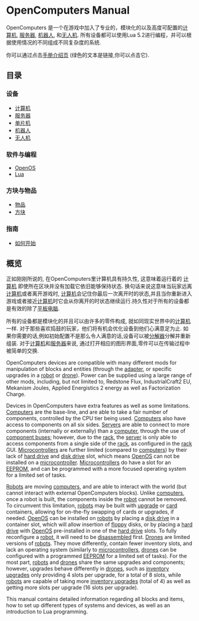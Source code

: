 # OpenComputers Manual

OpenComputers 是一个在游戏中加入了专业的，模块化的以及高度可配置的[计算机](general/computer.md), [服务器](item/server1.md), [机器人](block/robot.md), 和[无人机](item/drone.md). 所有设备都可以使用Lua 5.2进行编程，并可以根据使用情况的不同组成不同复杂度的系统.

你可以通过点击[手册介绍页](item/manual.md) (绿色的文本是链接,你可以点击它).

## 目录

### 设备
- [计算机](general/computer.md)
- [服务器](item/server1.md)
- [单片机](block/microcontroller.md)
- [机器人](block/robot.md)
- [无人机](item/drone.md)

### 软件与编程
- [OpenOS](general/openOS.md)
- [Lua](general/lua.md)

### 方块与物品
- [物品](item/index.md)
- [方块](block/index.md)

### 指南
- [如何开始](general/quickstart.md)

## 概览

正如刚刚所说的, 在OpenComputers里计算机具有持久性,  这意味着运行着的 [计算机](general/computer.md) 即使所在区块并没有加载它依旧能够保持状态. 换句话来说这意味当玩家远离[计算机](general/computer.md)或者离开游戏时, [计算机](general/computer.md)会记住你最后一次离开时的状态,并且当你重新进入游戏或者接近[计算机](general/computer.md)时它会从你离开的时状态继续运行.持久性对于所有的设备都是有效的除了[平板电脑](item/tablet.md).  

所有的设备都是模块化的并且可以由许多的零件构成, 就如同现实世界中的[计算机](general/computer.md) 一样. 对于那些喜欢捣鼓的玩家，他们将有机会优化设备到他们心满意足为止. 如果你需要的话,例如初始配置不是那么令人满意的话,设备可以被[分解器](block/disassembler.md)分解并重新组装. 对于[计算机](general/computer.md)和[服务器](item/server1.md)来说, 通过打开相应的图形界面,零件可以在传输过程中被简单的交换. 

OpenComputers devices are compatible with many different mods for manipulation of blocks and entities (through the [adapter](block/adapter.md), or specific upgrades in a [robot](block/robot.md) or [drone](item/drone.md)). Power can be supplied using a large range of other mods, including, but not limited to, Redstone Flux, IndustrialCraft2 EU, Mekanism Joules, Applied Energistics 2 energy as well as Factorization Charge. 

Devices in OpenComputers have extra features as well as some limitations. [Computers](general/computer.md) are the base-line, and are able to take a fair number of components, controlled by the CPU tier being used. [Computers](general/computer.md) also have access to components on all six sides. [Servers](item/server1.md) are able to connect to more components (internally or externally) than a [computer](general/computer.md), through the use of [component buses](item/componentBus1.md); however, due to the [rack](block/rack.md), the [server](item/server1.md) is only able to access components from a single side of the [rack](block/rack.md), as configured in the [rack](block/rack.md) GUI. [Microcontrollers](block/microcontroller.md) are further limited (compared to [computers](general/computer.md)) by their lack of [hard drive](item/hdd1.md) and [disk drive](block/diskDrive.md) slot, which means [OpenOS](general/openOS.md) can not be installed on a [microcontroller](block/microcontroller.md). [Microcontrollers](block/microcontroller.md) do have a slot for an [EEPROM](item/eeprom.md), and can be programmed with a more focused operating system for a limited set of tasks. 

[Robots](block/robot.md) are moving [computers](general/computer.md), and are able to interact with the world (but cannot interact with external OpenComputers blocks). Unlike [computers](general/computer.md), once a robot is built, the components inside the [robot](block/robot.md) cannot be removed. To circumvent this limitation, [robots](block/robot.md) may be built with [upgrade](item/upgradeContainer1.md) or [card](item/cardContainer1.md) containers, allowing for on-the-fly swapping of cards or upgrades, if needed. [OpenOS](general/openOS.md) can be installed on [robots](block/robot.md) by placing a [disk drive](block/diskDrive.md) in a container slot, which will allow insertion of [floppy](item/floppy.md) disks, or by placing a [hard drive](item/hdd1.md) with [OpenOS](general/openOS.md) pre-installed in one of the [hard drive](item/hdd1.md) slots. To fully reconfigure a [robot](block/robot.md), it will need to be [disassembled](block/disassembler.md) first. [Drones](item/drone.md) are limited versions of [robots](block/robot.md). They move differently, contain fewer inventory slots, and lack an operating system (similarly to [microcontrollers](block/microcontroller.md), [drones](item/drone.md) can be configured with a programmed [EEPROM](item/eeprom.md) for a limited set of tasks). For the most part, [robots](block/robot.md) and [drones](item/drone.md) share the same upgrades and components; however, upgrades behave differently in [drones](item/drone.md), such as [inventory upgrades](item/inventoryUpgrade.md) only providing 4 slots per upgrade, for a total of 8 slots, while [robots](block/robot.md) are capable of taking more [inventory upgrades](item/inventoryUpgrade.md) (total of 4) as well as getting more slots per upgrade (16 slots per upgrade).

This manual contains detailed information regarding all blocks and items, how to set up different types of systems and devices, as well as an introduction to Lua programming.